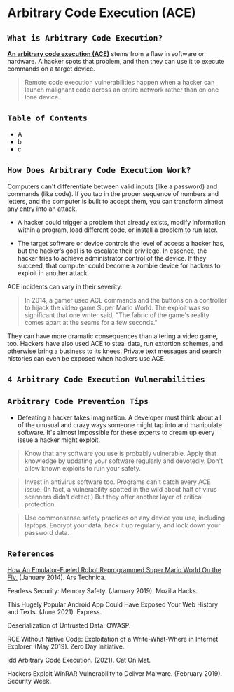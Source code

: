 
# Arbitrary Code Execution (ACE)

## `What is Arbitrary Code Execution?`

[**An arbitrary code execution (ACE)**](https://www.okta.com/identity-101/arbitrary-code-execution/) stems from a flaw in software or hardware. A hacker spots that problem, and then they can use it to execute commands on a target device.

> Remote code execution vulnerabilities happen when a hacker can launch malignant code across an entire network rather than on one lone device.

## `Table of Contents`
- A
- b
- c


## `How Does Arbitrary Code Execution Work?`
Computers can't differentiate between valid inputs (like a password) and commands (like code). If you tap in the proper sequence of numbers and letters, and the computer is built to accept them, you can transform almost any entry into an attack.

- A hacker could trigger a problem that already exists, modify information within a program, load different code, or install a problem to run later.

- The target software or device controls the level of access a hacker has, but the hacker’s goal is to escalate their privilege. In essence, the hacker tries to achieve administrator control of the device. If they succeed, that computer could become a zombie device for hackers to exploit in another attack.

ACE incidents can vary in their severity.

> In 2014, a gamer used ACE commands and the buttons on a controller to hijack the video game Super Mario World. The exploit was so significant that one writer said, "The fabric of the game's reality comes apart at the seams for a few seconds."

They can have more dramatic consequences than altering a video game, too. Hackers have also used ACE to steal data, run extortion schemes, and otherwise bring a business to its knees. Private text messages and search histories can even be exposed when hackers use ACE.



## `4 Arbitrary Code Execution Vulnerabilities`





## `Arbitrary Code Prevention Tips`
- Defeating a hacker takes imagination. A developer must think about all of the unusual and crazy ways someone might tap into and manipulate software. It's almost impossible for these experts to dream up every issue a hacker might exploit.

> Know that any software you use is probably vulnerable. Apply that knowledge by updating your software regularly and devotedly. Don't allow known exploits to ruin your safety.

> Invest in antivirus software too. Programs can't catch every ACE issue. (In fact, a vulnerability spotted in the wild about half of virus scanners didn’t detect.) But they offer another layer of critical protection.

> Use commonsense safety practices on any device you use, including laptops. Encrypt your data, back it up regularly, and lock down your password data.





## `References`
[How An Emulator-Fueled Robot Reprogrammed Super Mario World On the Fly.](https://arstechnica.com/gaming/2014/01/how-an-emulator-fueled-robot-reprogrammed-super-mario-world-on-the-fly/) (January 2014). Ars Technica.

Fearless Security: Memory Safety. (January 2019). Mozilla Hacks.

This Hugely Popular Android App Could Have Exposed Your Web History and Texts. (June 2021). Express.

Deserialization of Untrusted Data. OWASP.

RCE Without Native Code: Exploitation of a Write-What-Where in Internet Explorer. (May 2019). Zero Day Initiative.

ldd Arbitrary Code Execution. (2021). Cat On Mat.

Hackers Exploit WinRAR Vulnerability to Deliver Malware. (February 2019). Security Week.

